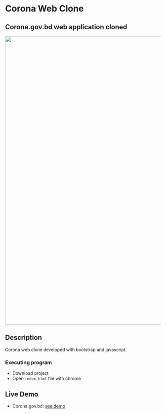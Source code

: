 # Corona Web Clone

## Corona.gov.bd web application cloned

<img src="https://res.cloudinary.com/dl1sztvng/image/upload/v1723945471/eu9tqzrbrll3awvmh0dj.png" width="931"/>

## Description

Corona web clone developed with bootstrap and javascript.

### Executing program

- Download project
- Open `index.html` file with chrome

## Live Demo

- Corona.gov.bd: [see demo](https://wali39.github.io/corona-web-clone/)
